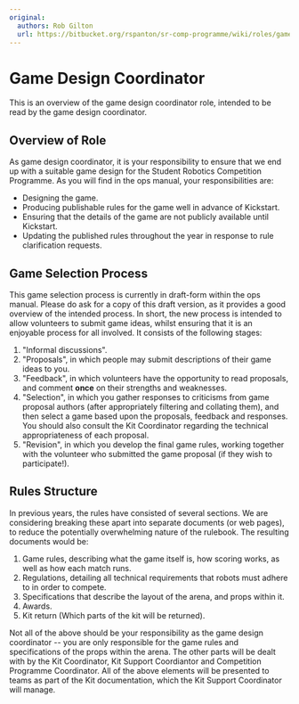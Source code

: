 ```yaml
---
original:
  authors: Rob Gilton
  url: https://bitbucket.org/rspanton/sr-comp-programme/wiki/roles/game-design-coord
---
```

# Game Design Coordinator

This is an overview of the game design coordinator role, intended to be read by the game design coordinator.

## Overview of Role

As game design coordinator, it is your responsibility to ensure that we end up with a suitable game design for the Student Robotics Competition Programme.  As you will find in the ops manual, your responsibilities are:

 * Designing the game.
 * Producing publishable rules for the game well in advance of Kickstart.
 * Ensuring that the details of the game are not publicly available until Kickstart.
 * Updating the published rules throughout the year in response to rule clarification requests.

## Game Selection Process

This game selection process is currently in draft-form within the ops manual.  Please do ask for a copy of this draft version, as it provides a good overview of the intended process.  In short, the new process is intended to allow volunteers to submit game ideas, whilst ensuring that it is an enjoyable process for all involved.   It consists of the following stages:

 1. "Informal discussions".
 2. "Proposals", in which people may submit descriptions of their game ideas to you.
 3. "Feedback", in which volunteers have the opportunity to read proposals, and comment **once** on their strengths and weaknesses.
 4. "Selection", in which you gather responses to criticisms from game proposal authors (after appropriately filtering and collating them), and then select a game based upon the proposals, feedback and responses.  You should also consult the Kit Coordinator regarding the technical appropriateness of each proposal.
 5. "Revision", in which you develop the final game rules, working together with the volunteer who submitted the game proposal (if they wish to participate!).

## Rules Structure

In previous years, the rules have consisted of several sections.  We are considering breaking these apart into separate documents (or web pages), to reduce the potentially overwhelming nature of the rulebook.  The resulting documents would be:

 1. Game rules, describing what the game itself is, how scoring works, as well as how each match runs.
 2. Regulations, detailing all technical requirements that robots must adhere to in order to compete.
 3. Specifications that describe the layout of the arena, and props within it.
 4. Awards.
 5. Kit return (Which parts of the kit will be returned).

Not all of the above should be your responsibility as the game design coordinator -- you are only responsible for the game rules and specifications of the props within the arena.  The other parts will be dealt with by the Kit Coordinator, Kit Support Coordiantor and Competition Programme Coordinator.  All of the above elements will be presented to teams as part of the Kit documentation, which the Kit Support Coordinator will manage.
